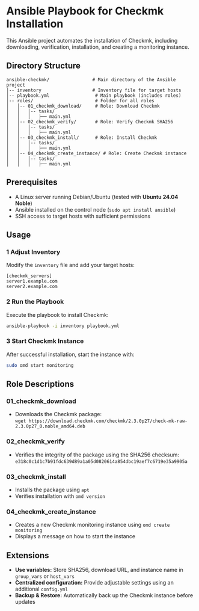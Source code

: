 # Ansible Playbook for Checkmk Installation

This Ansible project automates the installation of Checkmk, including downloading, verification, installation, and creating a monitoring instance.

## Directory Structure

```
ansible-checkmk/                # Main directory of the Ansible project
│-- inventory                   # Inventory file for target hosts
│-- playbook.yml                 # Main playbook (includes roles)
│-- roles/                       # Folder for all roles
│   │-- 01_checkmk_download/     # Role: Download Checkmk
│   │   │-- tasks/
│   │   │   ├── main.yml
│   │-- 02_checkmk_verify/       # Role: Verify Checkmk SHA256
│   │   │-- tasks/
│   │   │   ├── main.yml
│   │-- 03_checkmk_install/      # Role: Install Checkmk
│   │   │-- tasks/
│   │   │   ├── main.yml
│   │-- 04_checkmk_create_instance/ # Role: Create Checkmk instance
│   │   │-- tasks/
│   │   │   ├── main.yml
```

## Prerequisites

- A Linux server running Debian/Ubuntu (tested with **Ubuntu 24.04 Noble**)
- Ansible installed on the control node (`sudo apt install ansible`)
- SSH access to target hosts with sufficient permissions

## Usage

### 1️ **Adjust Inventory**

Modify the `inventory` file and add your target hosts:

```
[checkmk_servers]
server1.example.com
server2.example.com
```

### 2️ **Run the Playbook**

Execute the playbook to install Checkmk:

```sh
ansible-playbook -i inventory playbook.yml
```

### 3️ **Start Checkmk Instance**

After successful installation, start the instance with:

```sh
sudo omd start monitoring
```

## Role Descriptions

### **01_checkmk_download**

- Downloads the Checkmk package:  
  `wget https://download.checkmk.com/checkmk/2.3.0p27/check-mk-raw-2.3.0p27_0.noble_amd64.deb`

### **02_checkmk_verify**

- Verifies the integrity of the package using the SHA256 checksum:  
  `e318c0c1d1c7b91fdc639d89a1a05d0820614a854dbc19aef7c6719e35a9905a`

### **03_checkmk_install**

- Installs the package using `apt`
- Verifies installation with `omd version`

### **04_checkmk_create_instance**

- Creates a new Checkmk monitoring instance using `omd create monitoring`
- Displays a message on how to start the instance

## Extensions

- **Use variables:** Store SHA256, download URL, and instance name in `group_vars` or `host_vars`
- **Centralized configuration:** Provide adjustable settings using an additional `config.yml`
- **Backup & Restore:** Automatically back up the Checkmk instance before updates

